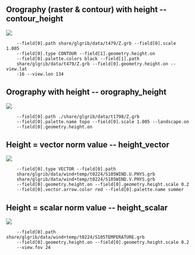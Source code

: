 ## Orography (raster & contour) with height -- contour_height
![](tree/master/share/glgrib/test/contour_height/TEST_0000.png)

```
    --field[0].path share/glgrib/data/t479/Z.grb --field[0].scale 1.005 
    --field[0].type CONTOUR --field[1].geometry.height.on 
    --field[0].palette.colors black --field[1].path 
    share/glgrib/data/t479/Z.grb --field[0].geometry.height.on --view.lat 
    -16 --view.lon 134 
```
## Orography with height -- orography_height
![](tree/master/share/glgrib/test/orography_height/TEST_0000.png)

```
    --field[0].path ./share/glgrib/data/t1798/Z.grb 
    --field[0].palette.name topo --field[0].scale 1.005 --landscape.on 
    --field[0].geometry.height.on 
```
## Height = vector norm value -- height_vector
![](tree/master/share/glgrib/test/height_vector/TEST_0000.png)

```
    --field[0].type VECTOR --field[0].path 
    share/glgrib/data/wind+temp/t0224/S105WIND.U.PHYS.grb 
    share/glgrib/data/wind+temp/t0224/S105WIND.V.PHYS.grb 
    --field[0].geometry.height.on --field[0].geometry.height.scale 0.2 
    --field[0].vector.arrow.color red --field[0].palette.name summer 
```
## Height = scalar norm value -- height_scalar
![](tree/master/share/glgrib/test/height_scalar/TEST_0000.png)

```
    --field[0].path share/glgrib/data/wind+temp/t0224/S105TEMPERATURE.grb 
    --field[0].geometry.height.on --field[0].geometry.height.scale 0.2 
    --view.fov 24 
```
